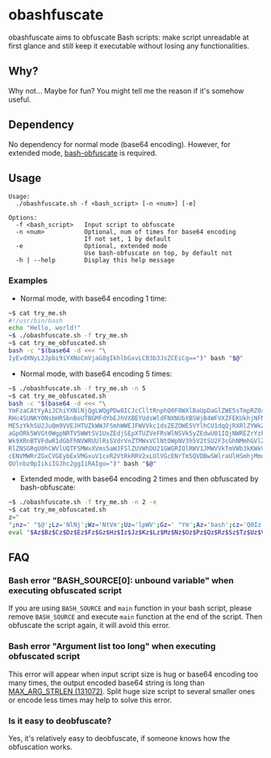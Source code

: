 obashfuscate
============

obashfuscate aims to obfuscate Bash scripts: make script unreadable at first glance and still keep it executable without losing any functionalities.

## Why?

Why not... Maybe for fun? You might tell me the reason if it's somehow useful.

## Dependency

No dependency for normal mode (base64 encoding). However, for extended mode, [bash-obfuscate](https://github.com/willshiao/node-bash-obfuscate) is required.

## Usage

```
Usage:
  ./obashfuscate.sh -f <bash_script> [-n <num>] [-e]

Options:
  -f <bash_script>   Input script to obfuscate
  -n <num>           Optional, num of times for base64 encoding
                     If not set, 1 by default
  -e                 Optional, extended mode
                     Use bash-obfuscate on top, by default not
  -h | --help        Display this help message
```

### Examples

- Normal mode, with base64 encoding 1 time:

```bash
~$ cat try_me.sh
#!/usr/bin/bash
echo "Hello, world!"
~$ ./obashfuscate.sh -f try_me.sh
~$ cat try_me_obfuscated.sh
bash -c "$(base64 -d <<< "\
IyEvdXNyL2Jpbi9iYXNoCmVjaG8gIkhlbGxvLCB3b3JsZCEiCg==")" bash "$@"
```

- Normal mode, with base64 encoding 5 times:

```bash
~$ ./obashfuscate.sh -f try_me.sh -n 5
~$ cat try_me_obfuscated.sh
bash -c "$(base64 -d <<< "\
YmFzaCAtYyAiJChiYXNlNjQgLWQgPDw8ICJcClltRnphQ0F0WXlBaUpDaGlZWE5sTmpRZ0xXUWdQ
RHc4SUNKY0NsbHRSbnBoUTBGMFdYbEJhVXBEYUdsWldFNXNUbXBSWjB4WFVXZFEKUkhjNFNVTktZ
ME5zYkhSU2JuQm9VVEJHTUZkWWJFSmhWWEJFWVVkc1dsZEZOWE5VYlhCU1dqQjRXRlZYWkZFS1Vr
aGpORk5WVGt0WgpNRTV5WWtSV1UxZEdjSEpXTUZVeFRsWlNSVk5yZEdwU01IQjNWREZrYzFkc1pF
Wk9XRnBTVFdwR1dGbFhNVWRUUlRsSVdrVnZTMWxVClNtOWpNV3h5V2tSU2F3cGhNMmhGVlZkd1Qy
RlZNSGRqU0hCWVlUQTFSMWxXVms5aWJFSlZUVWhDU21GWGRIQlRWV1JMWVVkTmVWb3kKWkVwaFZr
cENVMWRrZGxCVGEybExVMGxuV1cxR2VtRkRRV2xLUlVGcENrTm5QVDBwSWlraUlHSmhjMmdnSWlS
QUlnbz0pIikiIGJhc2ggIiRAIgo=")" bash "$@"
```

- Extended mode, with base64 encoding 2 times and then obfuscated by bash-obfuscate:

```bash
~$ ./obashfuscate.sh -f try_me.sh -n 2 -e
~$ cat try_me_obfuscated.sh
z="
";nz=' "$@';Lz='NlNj';Wz='NtVm';Uz='lpWV';Gz=' "Ym';Az='bash';cz='Q0Iz';Xz='phRz';Bz=' -c ';mz='")" ';Jz='AiJC';hz='Iiki';Ez='4 -d';Sz='wySn';bz='eHZM';ez='c1pD';Yz='hnSW';fz='RWlD';gz='Zz09';iz='IGJh';Iz='AtYy';Rz='hOeU';lz='Igo=';Mz='QgLW';Tz='BiaT';Vz='hOb0';az='bGJH';Kz='hiYX';Oz='w8IC';Nz='QgPD';Qz='V2ZF';Zz='to';kz='IiRA';jz='c2gg';Fz=' <<<';oz='"';Pz='JJeU';Dz='ase6';Hz='FzaC';Cz='"$(b';dz='YjNK';
eval "$Az$Bz$Cz$Dz$Ez$Fz$Gz$Hz$Iz$Jz$Kz$Lz$Mz$Nz$Oz$Pz$Qz$Rz$Sz$Tz$Uz$Vz$Wz$Xz$Yz$Zz$z$az$bz$cz$dz$ez$fz$gz$hz$iz$jz$kz$lz$mz$Az$nz$oz"
```

## FAQ

### Bash error "BASH_SOURCE[0]: unbound variable" when executing obfuscated script

If you are using `BASH_SOURCE` and `main` function in your bash script, please remove `BASH_SOURCE` and execute `main` function at the end of the script. Then obfuscate the script again, it will avoid this error.

### Bash error "Argument list too long" when executing obfuscated script

This error will appear when input script size is hug or base64 encoding too many times, the output encoded base64 string is long than [MAX_ARG_STRLEN (131072)](https://www.in-ulm.de/~mascheck/various/argmax/). Split huge size script to several smaller ones or encode less times may help to solve this error.

### Is it easy to deobfuscate?

Yes, it's relatively easy to deobfuscate, if someone knows how the obfuscation works.
